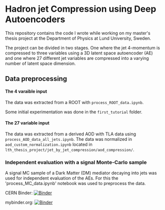 # Hadron jet Compression using Deep Autoencoders

This repository contains the code I wrote while working on my master's thesis project at the Department of Physics at Lund University, Sweden.

The project can be divided in two stages. One where the jet 4-momentum is compressed to three variables using a 3D latent space autoencoder (AE) and one where 27 different jet variables are compressed into a varying number of latent space dimension.

## Data preprocessing

#### The 4 varaible input

The data was extracted from a ROOT with `process_ROOT_data.ipynb`.

Some initial experimentation was done in the `first_tutorial` folder.

#### The 27 variable input

The data was extracted from a derived AOD with TLA data using `process_AOD_data_all_jets.ipynb`. The data was normalized in `aod_custom_normalization.ipynb` located in `lth_thesis_project/jet_by_jet_compression/aod_compression/`.


### Independent evaluation with a signal Monte-Carlo sample
A signal MC sample of a Dark Matter (DM) mediator decaying into jets was used for independent evaluation of the AEs. For this the 'process_MC_data.ipynb' notebook was used to preprocess the data.



CERN Binder: [![Binder](https://binder.cern.ch/badge_logo.svg)](https://binder.cern.ch/v2/gh/erwulff/lth_thesis_project/master)

mybinder.org: [![Binder](https://mybinder.org/badge_logo.svg)](https://mybinder.org/v2/gh/erwulff/lth_thesis_project/master)
